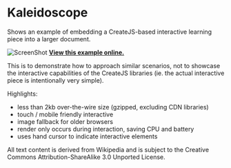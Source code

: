 Kaleidoscope
=======

Shows an example of embedding a CreateJS-based interactive learning piece into a larger document.

![ScreenShot](https://raw.github.com/CreateJS/sandbox/master/eLearning_Lever/README_1.jpg)
**[View this example online.](http://sandbox.createjs.com/eLearning_Lever/demo.html)**

This is to demonstrate how to approach similar scenarios, not to showcase the interactive capabilities of the CreateJS libraries (ie. the actual interactive piece is intentionally very simple).

Highlights:
- less than 2kb over-the-wire size (gzipped, excluding CDN libraries)
- touch / mobile friendly interactive
- image fallback for older browsers
- render only occurs during interaction, saving CPU and battery
- uses hand cursor to indicate interactive elements

All text content is derived from Wikipedia and is subject to the Creative Commons Attribution-ShareAlike 3.0 Unported License.